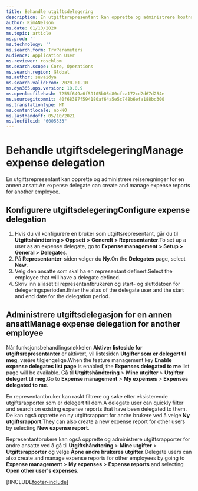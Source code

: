 ```yaml
---
title: Behandle utgiftsdelegering
description: En utgiftsrepresentant kan opprette og administrere kostnadsrapporter for en annen ansatt i organisasjonen.
author: KimANelson
ms.date: 01/10/2020
ms.topic: article
ms.prod: ''
ms.technology: ''
ms.search.form: TrvParameters
audience: Application User
ms.reviewer: roschlom
ms.search.scope: Core, Operations
ms.search.region: Global
ms.author: suvaidya
ms.search.validFrom: 2020-01-10
ms.dyn365.ops.version: 10.0.9
ms.openlocfilehash: 7255f649a6f59105b05d80cfca172cd2d67d254e
ms.sourcegitcommit: 40f68387f594180af64a5e5c748b6efa188bd300
ms.translationtype: HT
ms.contentlocale: nb-NO
ms.lasthandoff: 05/10/2021
ms.locfileid: "6005533"
---
```

# <a name="manage-expense-delegation"></a><span data-ttu-id="b8e47-103">Behandle utgiftsdelegering</span><span class="sxs-lookup"><span data-stu-id="b8e47-103">Manage expense delegation</span></span>

<span data-ttu-id="b8e47-104">En utgiftsrepresentant kan opprette og administrere reiseregninger for en annen ansatt.</span><span class="sxs-lookup"><span data-stu-id="b8e47-104">An expense delegate can create and manage expense reports for another employee.</span></span>

## <a name="configure-expense-delegation"></a><span data-ttu-id="b8e47-105">Konfigurere utgiftsdelegering</span><span class="sxs-lookup"><span data-stu-id="b8e47-105">Configure expense delegation</span></span>

1. <span data-ttu-id="b8e47-106">Hvis du vil konfigurere en bruker som utgiftsrepresentant, går du til **Utgiftshåndtering > Oppsett > Generelt > Representanter**.</span><span class="sxs-lookup"><span data-stu-id="b8e47-106">To set up a user as an expense delegate, go to **Expense management > Setup > General > Delegates**.</span></span>
2. <span data-ttu-id="b8e47-107">På **Representanter**-siden velger du **Ny**.</span><span class="sxs-lookup"><span data-stu-id="b8e47-107">On the **Delegates** page, select **New**.</span></span>
3. <span data-ttu-id="b8e47-108">Velg den ansatte som skal ha en representant definert.</span><span class="sxs-lookup"><span data-stu-id="b8e47-108">Select the employee that will have a delegate defined.</span></span> 
4. <span data-ttu-id="b8e47-109">Skriv inn aliaset til representantbrukeren og start- og sluttdatoen for delegeringsperioden.</span><span class="sxs-lookup"><span data-stu-id="b8e47-109">Enter the alias of the delegate user and the start and end date for the delegation period.</span></span>

## <a name="manage-expense-delegation-for-another-employee"></a><span data-ttu-id="b8e47-110">Administrere utgiftsdelegasjon for en annen ansatt</span><span class="sxs-lookup"><span data-stu-id="b8e47-110">Manage expense delegation for another employee</span></span>

<span data-ttu-id="b8e47-111">Når funksjonsbehandlingsnøkkelen **Aktiver listeside for utgiftsrepresentanter** er aktivert, vil listesiden **Utgifter som er delegert til meg**, væåre tilgjengelige.</span><span class="sxs-lookup"><span data-stu-id="b8e47-111">When the feature management key **Enable expense delegates list page** is enabled, the **Expenses delegated to me** list page will be available.</span></span> <span data-ttu-id="b8e47-112">Gå til **Utgiftshåndtering** > **Mine utgifter** > **Utgifter delegert til meg**.</span><span class="sxs-lookup"><span data-stu-id="b8e47-112">Go to **Expense management** > **My expenses** > **Expenses delegated to me**.</span></span>

<span data-ttu-id="b8e47-113">En representantbruker kan raskt filtrere og søke etter eksisterende utgiftsrapporter som er delegert til dem.</span><span class="sxs-lookup"><span data-stu-id="b8e47-113">A delegate user can quickly filter and search on existing expense reports that have been delegated to them.</span></span> <span data-ttu-id="b8e47-114">De kan også opprette en ny utgiftsrapport for andre brukere ved å velge **Ny utgiftsrapport**.</span><span class="sxs-lookup"><span data-stu-id="b8e47-114">They can also create a new expense report for other users by selecting **New expense report**.</span></span>

<span data-ttu-id="b8e47-115">Representantbrukere kan også opprette og administrere utgiftsrapporter for andre ansatte ved å gå til **Utgiftshåndtering** > **Mine utgifter** > **Utgiftsrapporter** og velge **Åpne andre brukeres utgifter**.</span><span class="sxs-lookup"><span data-stu-id="b8e47-115">Delegate users can also create and manage expense reports for other employees by going to **Expense management** > **My expenses** > **Expense reports** and selecting **Open other user's expenses**.</span></span>


[!INCLUDE[footer-include](../includes/footer-banner.md)]